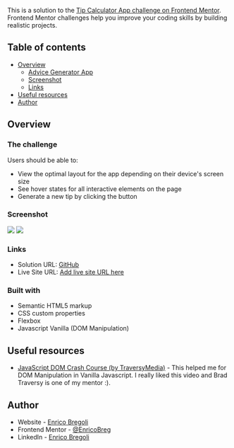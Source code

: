 This is a solution to the [Tip Calculator App challenge on Frontend Mentor](https://www.frontendmentor.io/challenges/advice-generator-app-QdUG-13db). Frontend Mentor challenges help you improve your coding skills by building realistic projects.

## Table of contents

- [Overview](#overview)
  - [Advice Generator App](#The-challenge)
  - [Screenshot](#screenshot)
  - [Links](#links)
- [Useful resources](#useful-resources)
- [Author](#author)


## Overview

### The challenge

Users should be able to:

- View the optimal layout for the app depending on their device's screen size
- See hover states for all interactive elements on the page
- Generate a new tip by clicking the button


### Screenshot

![](.screenshots/screenshot_1.png)
![](.screenshots/screenshot_2.png)


### Links

- Solution URL: [GitHub](https://github.com/EnricoBreg/Tip_Calculator_App.git)
- Live Site URL: [Add live site URL here](https://your-live-site-url.com)

### Built with

- Semantic HTML5 markup
- CSS custom properties
- Flexbox
- Javascript Vanilla (DOM Manipulation)

## Useful resources

- [JavaScript DOM Crash Course (by TraversyMedia)](https://www.youtube.com/watch?v=0ik6X4DJKCc) - This helped me for DOM Manipulation in Vanilla Javascript. I really liked this video and Brad Traversy is one of my mentor :).

## Author

- Website - [Enrico Bregoli](https://www.your-site.com)
- Frontend Mentor - [@EnricoBreg](https://www.frontendmentor.io/profile/EnricoBreg)
- LinkedIn - [Enrico Bregoli](https://www.linkedin.com/in/enrico-bregoli/)
